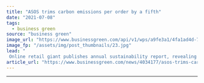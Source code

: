 ```yaml
---
title: "ASOS trims carbon emissions per order by a fifth"
date: "2021-07-08"
tags: 
  - business green
source: "business green"
image_url: "https://www.businessgreen.com/api/v1/wps/a9fe3a1/4fa1ad4d-7fe2-445f-9a97-86578093895a/1/ASOS-Barnsley-warehouse-internal-2020-2-185x114.jpg"
image_fp: "/assets/img/post_thumbnails/23.jpg"
lead: "
 Online retail giant publishes annual sustainability report, revealing a 45 per cent reduction in emissions per order since 2015 ..."
article_url: "https://www.businessgreen.com/news/4034177/asos-trims-carbon-emissions-order-fifth"
---
```


---
